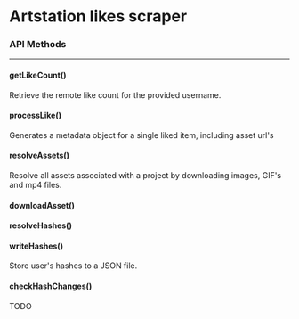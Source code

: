 # Artstation likes scraper

### API Methods
---

#### getLikeCount()
Retrieve the remote like count for the provided username.

#### processLike()
Generates a metadata object for a single liked item, including
asset url's

#### resolveAssets()
Resolve all assets associated with a project by downloading images, 
GIF's and mp4 files.

#### downloadAsset()


#### resolveHashes()

#### writeHashes()
Store user's hashes to a JSON file.

#### checkHashChanges()
TODO
